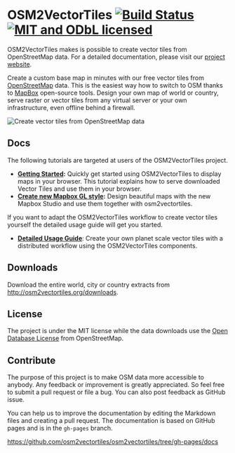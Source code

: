 # OSM2VectorTiles [![Build Status](https://travis-ci.org/osm2vectortiles/osm2vectortiles.svg?branch=master)](https://travis-ci.org/osm2vectortiles/osm2vectortiles) [![MIT and ODbL licensed](https://img.shields.io/badge/license-MIT/ODbL-blue.svg)](https://github.com/osm2vectortiles/osm2vectortiles#license)


OSM2VectorTiles makes is possible to create vector tiles from OpenStreetMap data. For a detailed documentation, please visit our [project website](http://osm2vectortiles.org/docs/).

Create a custom base map in minutes with our free vector tiles from [OpenStreetMap](http://openstreetmap.org) data. 
This is the easiest way how to switch to OSM thanks to [MapBox](https://github.com/mapbox) open-source tools. Design your own map of world or country, serve raster or vector tiles from any virtual server or your own infrastructure, even offline behind a firewall.

![Create vector tiles from OpenStreetMap data](http://osm2vectortiles.org/img/home-banner-icons.png)

## Docs

The following tutorials are targeted at users of the OSM2VectorTiles project.

- **[Getting Started](http://osm2vectortiles.org/docs/getting-started/):** Quickly get started using OSM2VectorTiles to display maps in your browser. This tutorial explains how to serve downloaded Vector Tiles and use them in your browser.
- **[Create new Mapbox GL style](http://osm2vectortiles.org/docs/create-map-with-mapbox-studio/):** Design beautiful maps with the new Mapbox Studio and use them together with osm2vectortiles.

If you want to adapt the OSM2VectorTiles workflow to create vector tiles yourself the detailed usage guide
will get you started.

- **[Detailed Usage Guide](/USAGE.md)**: Create your own planet scale vector tiles with a distributed workflow using the OSM2VectorTiles components.

## Downloads

Download the entire world, city or country extracts from http://osm2vectortiles.org/downloads.

## License

The project is under the MIT license while the data downloads use the [Open Database License](http://wiki.openstreetmap.org/wiki/Open_Database_License) from OpenStreetMap.

## Contribute

The purpose of this project is to make OSM data more accessible to anybody. Any feedback or improvement is greatly appreciated. So feel free to submit a pull request or file a bug. You can also post feedback as GitHub issue.

You can help us to improve the documentation by editing the Markdown files and creating a pull request.
The documentation is based on GitHub pages and is in the `gh-pages` branch.

https://github.com/osm2vectortiles/osm2vectortiles/tree/gh-pages/docs
